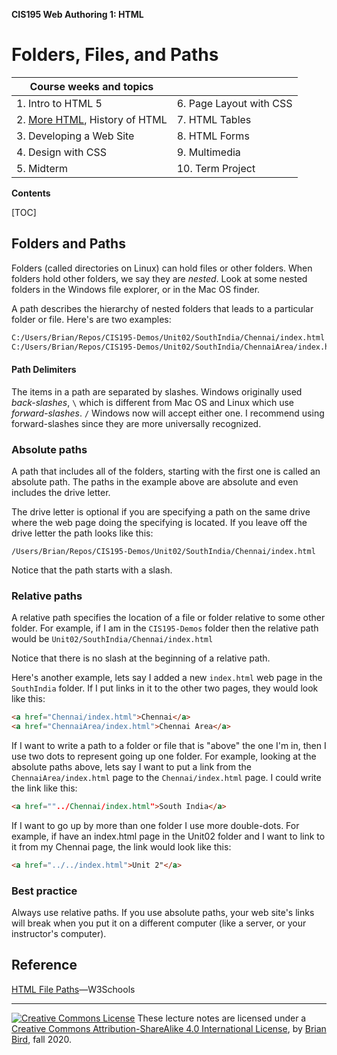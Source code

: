 **CIS195 Web Authoring 1: HTML**

# Folders, Files, and Paths

| Course weeks and topics              |                         |
| ------------------------------------ | ----------------------- |
| 1. Intro to HTML 5                   | 6. Page Layout with CSS |
| 2. <u>More HTML</u>, History of HTML | 7. HTML Tables          |
| 3. Developing a Web Site             | 8. HTML Forms           |
| 4. Design with CSS                   | 9. Multimedia           |
| 5. Midterm                           | 10. Term Project        |

**Contents**

[TOC]

## Folders and Paths

Folders (called directories on Linux) can hold files or other folders. When folders hold other folders, we say they are *nested*. Look at some nested folders in the Windows file explorer, or in the Mac OS finder.

A path describes the hierarchy of nested folders that leads to a particular folder or file. Here's are two examples:

```bash
C:/Users/Brian/Repos/CIS195-Demos/Unit02/SouthIndia/Chennai/index.html
C:/Users/Brian/Repos/CIS195-Demos/Unit02/SouthIndia/ChennaiArea/index.html
```

#### Path Delimiters

The items in a path are separated by slashes. Windows originally used *back-slashes*,
`\` 
which is different from Mac OS and Linux which use *forward-slashes*.
 `/`
Windows now will accept either one. I recommend using forward-slashes since they are more universally recognized.

### Absolute paths

A path that includes all of the folders, starting with the first one is called an absolute path. The paths in the example above are absolute and even includes the drive letter. 

The drive letter is optional if you are specifying a path on the same drive where the web page doing the specifying is located. If you leave off the drive letter the path looks like this:

`/Users/Brian/Repos/CIS195-Demos/Unit02/SouthIndia/Chennai/index.html`

Notice that the path starts with a slash.

### Relative paths

A relative path specifies the location of a file or folder relative to some other folder. For example, if I am in the `CIS195-Demos` folder then the relative path would be `Unit02/SouthIndia/Chennai/index.html`

Notice that there is no slash at the beginning of a relative path.

Here's another example, lets say I added a new `index.html` web page in the `SouthIndia` folder. If I put links in it to the other two pages, they would look like this:

```html
<a href="Chennai/index.html">Chennai</a>
<a href="ChennaiArea/index.html">Chennai Area</a>
```

If I want to write a path to a folder or file that is "above" the one I'm in, then I use two dots to represent going up one folder. For example, looking at the absolute paths above,  lets say I want to put a link from the `ChennaiArea/index.html` page to the `Chennai/index.html` page. I could write the link like this:

```html
<a href=""../Chennai/index.html">South India</a>
```



If I want to go up by more than one folder I use more double-dots. For example, if  have an index.html page in the Unit02 folder and I want to link to it from my Chennai page, the link would look like this:

```html
<a href="../../index.html">Unit 2"</a>
```

### Best practice

Always use relative paths. If you use absolute paths, your web site's links will break when you put it on a different computer (like a server, or your instructor's computer).



## Reference

[HTML File Paths](https://www.w3schools.com/Html/html_filepaths.asp)&mdash;W3Schools

------

[![Creative Commons License](https://i.creativecommons.org/l/by/4.0/80x15.png)](http://creativecommons.org/licenses/by-sa/4.0/) These lecture notes are licensed under a [Creative Commons Attribution-ShareAlike 4.0 International License](http://creativecommons.org/licenses/by-sa/4.0/), by [Brian Bird](https://profbird.dev/), fall 2020.
